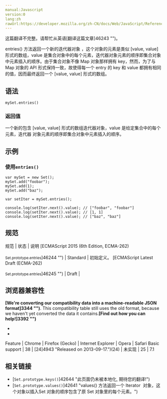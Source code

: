 ```yaml
---
manual:Javascript
version:0
lang:zh
rawUrl:https://developer.mozilla.org/zh-CN/docs/Web/JavaScript/Reference/Global_Objects/Set/entries#
---
```




这篇翻译不完整。请帮忙从英语[翻译这篇文章]46243 "")。






entries() 方法返回一个新的迭代器对象 ，这个对象的元素是类似 [value, value] 形式的数组，value 是集合对象中的每个元素，迭代器对象元素的顺序即集合对象中元素插入的顺序。由于集合对象不像 Map 对象那样拥有 key，然而，为了与 Map 对象的 API 形式保持一致，故使得每一个 entry 的 key 和 value 都拥有相同的值，因而最终返回一个 [value, value] 形式的数组。


## 语法<a name="语法"></a>

```
mySet.entries()
```

### 返回值<a name="返回值"></a>


一个新的包含 [value, value] 形式的数组迭代器对象，value 是给定集合中的每个元素，迭代器 对象元素的顺序即集合对象中元素插入的顺序。


## 示例<a name="示例"></a>

### 使用`entries()`<a name="使用_entries()"></a>

```
var mySet = new Set();
mySet.add("foobar");
mySet.add(1);
mySet.add("baz");

var setIter = mySet.entries();

console.log(setIter.next().value); // ["foobar", "foobar"]
console.log(setIter.next().value); // [1, 1]
console.log(setIter.next().value); // ["baz", "baz"]
```

## 规范<a name="规范"></a>

规范 | 状态 | 说明 
[ECMAScript 2015 (6th Edition, ECMA-262)<br></br><small>Set.prototype.entries</small>]46244 "") | Standard | 初始定义。 
[ECMAScript Latest Draft (ECMA-262)<br></br><small>Set.prototype.entries</small>]46245 "") | Draft |  


## 浏览器兼容性<a name="浏览器兼容性"></a>


**[We&#39;re converting our compatibility data into a machine-readable JSON format]3344 "")**. This compatibility table still uses the old format, because we haven&#39;t yet converted the data it contains.**[Find out how you can help!]3392 "")**


* 
* 

Feature | Chrome | Firefox (Gecko) | Internet Explorer | Opera | Safari 
Basic support | 38 | [24]4943 "Released on 2013-09-17.")(24) | 未实现 | 25 | 7.1 




## 相关链接<a name="相关链接"></a>

* [`Set.prototype.keys()`]42644 "此页面仍未被本地化, 期待您的翻译!")
* [`Set.prototype.values()`]42641 "values() 方法返回一个 Iterator  对象，这个对象以插入Set 对象的顺序包含了原 Set 对象里的每个元素。")




